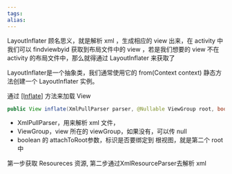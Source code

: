 ```yaml
---
tags: 
alias:
---
```

LayoutInflater 顾名思义，就是解析 xml ，生成相应的 view 出来，在 activity 中我们可以 findviewbyid 获取到布局文件中的 view ，若是我们想要的 view 不在 activity 的布局文件中，那么就得通过 LayoutInflater 来获取了

LayoutInflater是一个抽象类，我们通常使用它的 from(Context context) 静态方法创建一个 LayoutInflater 实例。

通过 [[Inflate]]() 方法来加载 View

```java
public View inflate(XmlPullParser parser, @Nullable ViewGroup root, boolean attachToRoot) {}
```

-   XmlPullParser，用来解析 xml 文件，
-   ViewGroup，view 所在的 viewGroup，如果没有，可以传 null
-   boolean 的 attachToRoot参数，标识是否要绑定到 根视图，就是第二个 root 中

  第一步获取 Resoureces 资源, 
  第二步通过XmlResourceParser去解析 xml





